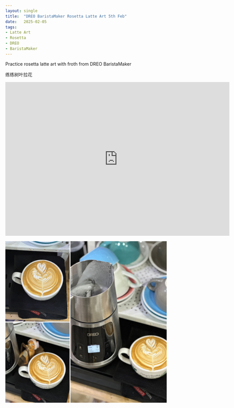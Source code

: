 ```yaml
---
layout: single
title:  "DREO BaristaMaker Rosetta Latte Art 5th Feb"
date:   2025-02-05
tags:
- Latte Art
- Rosetta
- DREO
- BaristaMaker
---
```



Practice rosetta latte art with froth from DREO BaristaMaker

练练树叶拉花



<div class="embed-container">
  <iframe
      src="https://www.youtube.com/embed/QdBFA3gqi-g"
      width="700"
      height="480"
      frameborder="0"
      allowfullscreen="true">
  </iframe>
</div>


![](/assets/img/2025/02/05/C6B8B838-4D30-4A89-B40A-60D6EF29249A.JPG)

